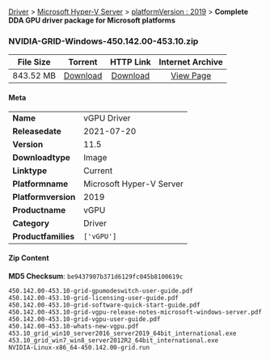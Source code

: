
[Driver](/README.md)  >  [Microsoft Hyper-V Server](/index/Driver/Microsoft_Hyper-V_Server.md)  >  [platformVersion : 2019](/index/Driver/Microsoft_Hyper-V_Server/2019.md)  >  **Complete DDA GPU driver package for Microsoft platforms**


### NVIDIA-GRID-Windows-450.142.00-453.10.zip

| **File Size** | **Torrent**  | **HTTP Link** | **Internet Archive** |
|:-------------:|:------------:|:-------------:|:--------------------:|
| 843.52 MB |  [Download](https://archive.org/download/nvgpu_NVIDIA-GRID-Windows-450.142.00-453.10.zip_2z45yfp4/nvgpu_NVIDIA-GRID-Windows-450.142.00-453.10.zip_2z45yfp4_archive.torrent)       | [Download](https://archive.org/compress/nvgpu_NVIDIA-GRID-Windows-450.142.00-453.10.zip_2z45yfp4) | [View Page](https://archive.org/details/nvgpu_NVIDIA-GRID-Windows-450.142.00-453.10.zip_2z45yfp4)       |

#### Meta

<table>
<tr><td><strong>Name</strong></td><td>vGPU Driver</td></tr>
<tr><td><strong>Releasedate</strong></td><td>2021-07-20</td></tr>
<tr><td><strong>Version</strong></td><td>11.5</td></tr>
<tr><td><strong>Downloadtype</strong></td><td>Image</td></tr>
<tr><td><strong>Linktype</strong></td><td>Current</td></tr>
<tr><td><strong>Platformname</strong></td><td>Microsoft Hyper-V Server</td></tr>
<tr><td><strong>Platformversion</strong></td><td>2019</td></tr>
<tr><td><strong>Productname</strong></td><td>vGPU</td></tr>
<tr><td><strong>Category</strong></td><td>Driver</td></tr>
<tr><td><strong>Productfamilies</strong></td><td><code>['vGPU']</code></td></tr>
</table>

#### Zip Content

**MD5 Checksum**: `be9437907b371d6129fc045b8100619c`

```text
450.142.00-453.10-grid-gpumodeswitch-user-guide.pdf
450.142.00-453.10-grid-licensing-user-guide.pdf
450.142.00-453.10-grid-software-quick-start-guide.pdf
450.142.00-453.10-grid-vgpu-release-notes-microsoft-windows-server.pdf
450.142.00-453.10-grid-vgpu-user-guide.pdf
450.142.00-453.10-whats-new-vgpu.pdf
453.10_grid_win10_server2016_server2019_64bit_international.exe
453.10_grid_win7_win8_server2012R2_64bit_international.exe
NVIDIA-Linux-x86_64-450.142.00-grid.run
```